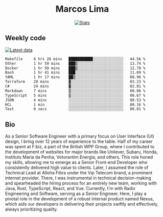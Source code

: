 <div align="center">
  <h1>Marcos Lima</h1>
  
  <a href="https://skvggor.dev">
    <img src="https://github.com/skvggor/skvggor/assets/958723/3c85f137-8d74-4cc8-a2b1-877784f3e44d" alt="Stats" />
  </a>
</div>

## Weekly code

[![Latest data](https://github.com/skvggor/skvggor/actions/workflows/main.yml/badge.svg)](https://github.com/skvggor/skvggor/actions/workflows/main.yml)

<!--START_SECTION:waka-->

```txt
Makefile     6 hrs 26 mins   ███████████░░░░░░░░░░░░░░   44.56 %
Other        1 hr 59 mins    ███▒░░░░░░░░░░░░░░░░░░░░░   13.74 %
Docker       1 hr 50 mins    ███▒░░░░░░░░░░░░░░░░░░░░░   12.78 %
Bash         1 hr 41 mins    ███░░░░░░░░░░░░░░░░░░░░░░   11.69 %
YAML         1 hr 17 mins    ██▒░░░░░░░░░░░░░░░░░░░░░░   08.96 %
Terraform    28 mins         ▓░░░░░░░░░░░░░░░░░░░░░░░░   03.23 %
C#           24 mins         ▓░░░░░░░░░░░░░░░░░░░░░░░░   02.81 %
Markdown     7 mins          ▒░░░░░░░░░░░░░░░░░░░░░░░░   00.86 %
TypeScript   5 mins          ▒░░░░░░░░░░░░░░░░░░░░░░░░   00.67 %
JSON         4 mins          ░░░░░░░░░░░░░░░░░░░░░░░░░   00.53 %
HCL          1 min           ░░░░░░░░░░░░░░░░░░░░░░░░░   00.16 %
Text         0 secs          ░░░░░░░░░░░░░░░░░░░░░░░░░   00.01 %
```

<!--END_SECTION:waka-->

## Bio

<p>As a Senior Software Engineer with a primary focus on User Interface (UI) design, I bring over 12 years of experience to the table. Half of my career was spent at F.biz, a part of the British WPP Group, where I contributed to the development of websites for major brands like Unilever, Subaru, Honda, Instituto Maria da Penha, Votorantim Energia, and others. This role honed my skills, allowing me to emerge as a Senior Front-end Developer who consistently delivered high value to clients. Later, I assumed the role of Technical Lead at Alloha Fibra under the Vip Telecom brand, a prominent internet provider. There, I was instrumental in technical decision-making and spearheaded the hiring process for an entirely new team, working with Java, Rust, TypeScript, React, and Vue. Currently, I'm with Radix Engineering and Software, serving as a Senior Engineer. Here, I play a pivotal role in the development of a robust internal product named Nexus, which aids our developers in delivering their projects swiftly and effectively, always prioritizing quality.</p>

<!-- </details> -->

<!-- <div align="center">
  <h2>🤖 Recent Code Activity</h2>
  <img width="500" src="https://github-readme-stats.vercel.app/api/wakatime?username=skvggor&hide_title=true&layout=compact&theme=transparent" alt="Wakatime Stats" />
</div>

<br>

<div align="center">
  <h2>📈 GitHub Stats</h2>
  <img width="500" src="https://github-readme-stats.vercel.app/api?username=skvggor&show_icons=true&theme=transparent&hide_title=true&count_private=true" alt="GitHub Stats" />
</div>
 -->
